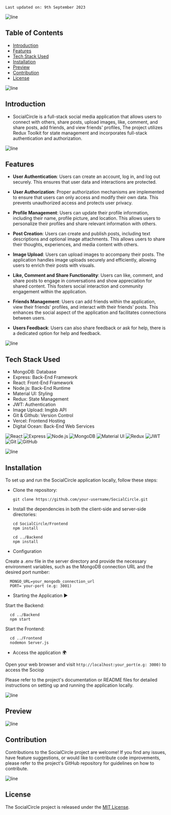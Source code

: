     Last updated on: 9th September 2023

![line]

## Table of Contents

- [Introduction](#introduction)
- [Features](#features)
- [Tech Stack Used](#tech-stack-used)
- [Installation](#installation)
- [Preview](#preview)
- [Contribution](#Contribution)
- [License](#license)

![line]

## Introduction

- SocialCircle is a full-stack social media application that allows users to connect with others, share posts, upload images, like, comment, and share posts, add friends, and view friends' profiles, The project utilizes Redux Toolkit for state management and incorporates full-stack authentication and authorization.

![line]

## Features

- **User Authentication**: Users can create an account, log in, and log out securely. This ensures that user data and interactions are protected.

- **User Authorization**: Proper authorization mechanisms are implemented to ensure that users can only access and modify their own data. This prevents unauthorized access and protects user privacy.

- **Profile Management**: Users can update their profile information, including their name, profile picture, and location. This allows users to personalize their profiles and share relevant information with others.

- **Post Creation**: Users can create and publish posts, including text descriptions and optional image attachments. This allows users to share their thoughts, experiences, and media content with others.

- **Image Upload**: Users can upload images to accompany their posts. The application handles image uploads securely and efficiently, allowing users to enrich their posts with visuals.

- **Like, Comment and Share Functionality**: Users can like, comment, and share posts to engage in conversations and show appreciation for shared content. This fosters social interaction and community engagement within the application.

- **Friends Management**: Users can add friends within the application, view their friends' profiles, and interact with their friends' posts. This enhances the social aspect of the application and facilitates connections between users.
- **Users Feedback**: Users can also share feedback or ask for help, there is a dedicated option for help and feedback.

![line]

## Tech Stack Used

- MongoDB: Database
- Express: Back-End Framework
- React: Front-End Framework
- Node.js: Back-End Runtime
- Material UI: Styling
- Redux: State Management
- JWT: Authentication
- Image Upload: Imgbb API
- Git & Github: Version Control
- Vercel: Frontend Hosting
- Digital Ocean: Back-End Web Services

![React](https://img.shields.io/badge/React-20232A?style=for-the-badge&logo=react&logoColor=61DAFB) ![Express](https://img.shields.io/badge/Express.js-404D59?style=for-the-badge) ![Node.js](https://img.shields.io/badge/Node.js-43853D?style=for-the-badge&logo=node.js&logoColor=white) ![MongoDB](https://img.shields.io/badge/MongoDB-4EA94B?style=for-the-badge&logo=mongodb&logoColor=white) ![Material UI](https://img.shields.io/badge/Material--UI-0081CB?style=for-the-badge&logo=material-ui&logoColor=white) ![Redux](https://img.shields.io/badge/Redux-593D88?style=for-the-badge&logo=redux&logoColor=white) ![JWT](https://img.shields.io/badge/json%20web%20tokens-323330?style=for-the-badge&logo=json-web-tokens&logoColor=pink) ![Git](https://img.shields.io/badge/git-%23F05033.svg?style=for-the-badge&logo=git&logoColor=white) ![GitHub](https://img.shields.io/badge/github-%23121011.svg?style=for-the-badge&logo=github&logoColor=white) 


![line]

## Installation

To set up and run the SocialCircle application locally, follow these steps:

- Clone the repository:

      git clone https://github.com/your-username/SocialCircle.git
    
- Install the dependencies in both the client-side and server-side directories:

      cd SocialCircle/Frontend
      npm install

      cd ../Backend
      npm install
  
- Configuration 

Create a .env file in the server directory and provide the necessary environment variables, such as the MongoDB connection URL and the desired port number:

      MONGO_URL=your_mongodb_connection_url
      PORT= your-port (e.g: 3001)

- Starting the Application ▶️

Start the Backend:

      cd ../Backend
      npm start

Start the Frontend:

      cd ../Frontend
      nodemon Server.js

- Access the application 🌍

Open your web browser and visit `http://localhost:your_port(e.g: 3000)` to access the Sociop

Please refer to the project's documentation or README files for detailed instructions on setting up and running the application locally.

![line]


## Preview

![line]

## Contribution

Contributions to the SocialCircle project are welcome! If you find any issues, have feature suggestions, or would like to contribute code improvements, please refer to the project's GitHub repository for guidelines on how to contribute.

![line]

## License

The SocialCircle project is released under the [MIT License](LICENSE).

[line]: https://user-images.githubusercontent.com/75939390/137615281-3a875960-92cc-407f-97fe-fd2319bdb252.png
[License]: https://github.com/ManishK4514/SocialCircle/blob/main/LICENSE
[badges]: https://github.com/Ileriayo/markdown-badges
